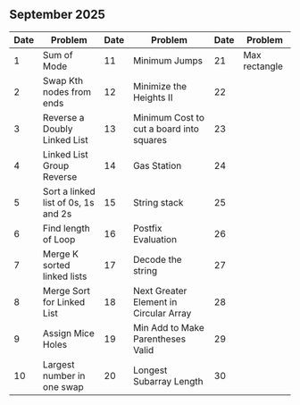 ## September 2025

| Date | Problem                             | Date | Problem                                  | Date | Problem       |
| ---- | ----------------------------------- | ---- | ---------------------------------------- | ---- | ------------- |
| 1    | Sum of Mode                         | 11   | Minimum Jumps                            | 21   | Max rectangle |
| 2    | Swap Kth nodes from ends            | 12   | Minimize the Heights II                  | 22   |               |
| 3    | Reverse a Doubly Linked List        | 13   | Minimum Cost to cut a board into squares | 23   |               |
| 4    | Linked List Group Reverse           | 14   | Gas Station                              | 24   |               |
| 5    | Sort a linked list of 0s, 1s and 2s | 15   | String stack                             | 25   |               |
| 6    | Find length of Loop                 | 16   | Postfix Evaluation                       | 26   |               |
| 7    | Merge K sorted linked lists         | 17   | Decode the string                        | 27   |               |
| 8    | Merge Sort for Linked List          | 18   | Next Greater Element in Circular Array   | 28   |               |
| 9    | Assign Mice Holes                   | 19   | Min Add to Make Parentheses Valid        | 29   |               |
| 10   | Largest number in one swap          | 20   | Longest Subarray Length                  | 30   |               |
